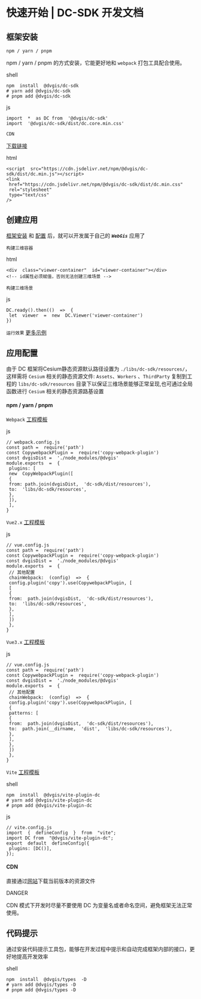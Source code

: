 # 快速开始 | DC-SDK 开发文档
框架安装 [​](#框架安装)
---------------

`npm / yarn / pnpm`

npm / yarn / pnpm 的方式安装，它能更好地和 `webpack` 打包工具配合使用。

shell

```
npm  install  @dvgis/dc-sdk
# yarn add @dvgis/dc-sdk
# pnpm add @dvgis/dc-sdk
```

js

```
import  *  as DC from  '@dvgis/dc-sdk' 
import  '@dvgis/dc-sdk/dist/dc.core.min.css'
```

`CDN`

[下载链接](https://github.com/dvgis/dc-sdk/releases)

html

```
<script  src="https://cdn.jsdelivr.net/npm/@dvgis/dc-sdk/dist/dc.min.js"></script>
<link
 href="https://cdn.jsdelivr.net/npm/@dvgis/dc-sdk/dist/dc.min.css"
 rel="stylesheet"
 type="text/css"
/>
```

创建应用 [​](#创建应用)
---------------

[框架安装](#框架安装) 和 [配置](#应用配置) 后，就可以开发属于自己的 **_`WebGis`_** 应用了

`构建三维容器`

html

```
<div  class="viewer-container"  id="viewer-container"></div>
<!-- id属性必须赋值，否则无法创建三维场景 -->
```

`构建三维场景`

js

```
DC.ready().then(()  =>  {
 let  viewer  =  new  DC.Viewer('viewer-container')
})
```

`运行效果` [更多示例](http://dc.dvgis.cn/#/examples)

应用配置 [​](#应用配置)
---------------

由于 DC 框架将Cesium静态资源默认路径设置为 `./libs/dc-sdk/resources/`，这样需将 `Cesium` 相关的静态资源文件: `Assets`、`Workers` 、`ThirdParty` 复制到工程的 `libs/dc-sdk/resources` 目录下以保证三维场景能够正常呈现,也可通过全局函数进行 `Cesium` 相关的静态资源路基设置

#### npm / yarn / pnpm [​](#npm-yarn-pnpm)

`Webpack` [工程模板](https://github.com/cavencj/dc-vue-app)

js

```
// webpack.config.js
const path =  require('path')
const CopywebpackPlugin =  require('copy-webpack-plugin')
const dvgisDist =  './node_modules/@dvgis'
module.exports  =  {
 plugins: [
 new  CopyWebpackPlugin([
 {
 from: path.join(dvgisDist,  'dc-sdk/dist/resources'),
 to:  'libs/dc-sdk/resources',
 },
 ]),
 ],
}
```

`Vue2.x` [工程模板](https://github.com/dvgis/dc-vue)

js

```
// vue.config.js
const path =  require('path')
const CopywebpackPlugin =  require('copy-webpack-plugin')
const dvgisDist =  './node_modules/@dvgis'
module.exports  =  {
 // 其他配置
 chainWebpack:  (config)  =>  {
 config.plugin('copy').use(CopywebpackPlugin, [
 [
 {
 from:  path.join(dvgisDist,  'dc-sdk/dist/resources'),
 to:  'libs/dc-sdk/resources',
 },
 ],
 ])
 },
}
```

`Vue3.x` [工程模板](https://github.com/dvgis/dc-vue-next)

js

```
// vue.config.js
const path =  require('path')
const CopywebpackPlugin =  require('copy-webpack-plugin')
const dvgisDist =  './node_modules/@dvgis'
module.exports  =  {
 // 其他配置
 chainWebpack:  (config)  =>  {
 config.plugin('copy').use(CopywebpackPlugin, [
 {
 patterns: [
 {
 from:  path.join(dvgisDist,  'dc-sdk/dist/resources'),
 to:  path.join(__dirname,  'dist',  'libs/dc-sdk/resources'),
 },
 ],
 },
 ])
 },
}
```

`Vite` [工程模板](https://github.com/dvgis/dc-vite)

shell

```
npm  install  @dvgis/vite-plugin-dc
# yarn add @dvgis/vite-plugin-dc
# pnpm add @dvgis/vite-plugin-dc
```

js

```
// vite.config.js
import  {  defineConfig  }  from  "vite";
import DC from  "@dvgis/vite-plugin-dc";
export  default  defineConfig({
 plugins: [DC()],
});
```

#### CDN [​](#cdn)

直接通过[网站](https://github.com/dvgis/dc-sdk/releases)下载当前版本的资源文件

DANGER

CDN 模式下开发时尽量不要使用 DC 为变量名或者命名空间，避免框架无法正常使用。

代码提示 [​](#代码提示)
---------------

通过安装代码提示工具包，能够在开发过程中提示和自动完成框架内部的接口，更好地提高开发效率

shell

```
npm  install  @dvgis/types  -D
# yarn add @dvgis/types -D
# pnpm add @dvgis/types -D
```